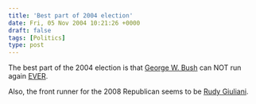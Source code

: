 ```yaml
---
title: 'Best part of 2004 election'
date: Fri, 05 Nov 2004 10:21:26 +0000
draft: false
tags: [Politics]
type: post
---
```


The best part of the 2004 election is that [George W. Bush](http://en.wikipedia.org/wiki/George_W._Bush) can NOT run again [EVER](http://en.wikipedia.org/wiki/Twenty-second_Amendment_to_the_United_States_Constitution).

Also, the front runner for the 2008 Republican seems to be [Rudy Giuliani](http://en.wikipedia.org/wiki/Rudy_Giuliani).